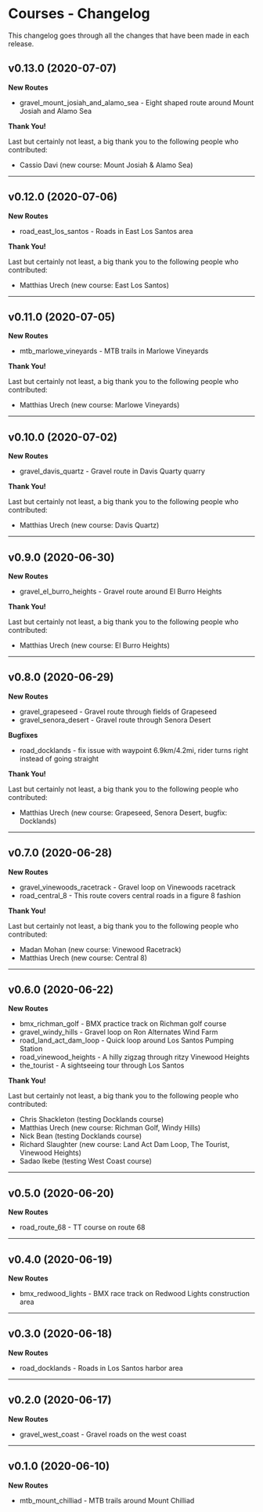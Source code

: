 # Courses - Changelog
This changelog goes through all the changes that have been made in each release.

## v0.13.0 (2020-07-07)

**New Routes**

* gravel_mount_josiah_and_alamo_sea - Eight shaped route around Mount Josiah and Alamo Sea
  
**Thank You!**

Last but certainly not least, a big thank you to the following people who contributed:

* Cassio Davi (new course: Mount Josiah & Alamo Sea)

---

## v0.12.0 (2020-07-06)

**New Routes**

* road_east_los_santos - Roads in East Los Santos area
  
**Thank You!**

Last but certainly not least, a big thank you to the following people who contributed:

* Matthias Urech (new course: East Los Santos)

---

## v0.11.0 (2020-07-05)

**New Routes**

* mtb_marlowe_vineyards - MTB trails in Marlowe Vineyards
  
**Thank You!**

Last but certainly not least, a big thank you to the following people who contributed:

* Matthias Urech (new course: Marlowe Vineyards)

---

## v0.10.0 (2020-07-02)

**New Routes**

* gravel_davis_quartz - Gravel route in Davis Quarty quarry

**Thank You!**

Last but certainly not least, a big thank you to the following people who contributed:

* Matthias Urech (new course: Davis Quartz)

---

## v0.9.0 (2020-06-30)

**New Routes**

* gravel_el_burro_heights - Gravel route around El Burro Heights

**Thank You!**

Last but certainly not least, a big thank you to the following people who contributed:

* Matthias Urech (new course: El Burro Heights)

---

## v0.8.0 (2020-06-29)

**New Routes**

* gravel_grapeseed - Gravel route through fields of Grapeseed
* gravel_senora_desert - Gravel route through Senora Desert

**Bugfixes**

* road_docklands - fix issue with waypoint 6.9km/4.2mi, rider turns right instead of going straight

**Thank You!**

Last but certainly not least, a big thank you to the following people who contributed:

* Matthias Urech (new course: Grapeseed, Senora Desert, bugfix: Docklands)

---

## v0.7.0 (2020-06-28)

**New Routes**

* gravel_vinewoods_racetrack - Gravel loop on Vinewoods racetrack
* road_central_8 - This route covers central roads in a figure 8 fashion

**Thank You!**

Last but certainly not least, a big thank you to the following people who contributed:

* Madan Mohan (new course: Vinewood Racetrack)
* Matthias Urech (new course: Central 8)

---

## v0.6.0 (2020-06-22)

**New Routes**

* bmx_richman_golf - BMX practice track on Richman golf course
* gravel_windy_hills - Gravel loop on Ron Alternates Wind Farm
* road_land_act_dam_loop - Quick loop around Los Santos Pumping Station
* road_vinewood_heights - A hilly zigzag through ritzy Vinewood Heights
* the_tourist - A sightseeing tour through Los Santos

**Thank You!**

Last but certainly not least, a big thank you to the following people who contributed:

* Chris Shackleton (testing Docklands course)
* Matthias Urech (new course: Richman Golf, Windy Hills)
* Nick Bean (testing Docklands course)
* Richard Slaughter​ (new course: Land Act Dam Loop, The Tourist, Vinewood Heights)
* Sadao Ikebe (testing West Coast course)

---

## v0.5.0 (2020-06-20)

**New Routes**

* road_route_68 - TT course on route 68

---

## v0.4.0 (2020-06-19)

**New Routes**

* bmx_redwood_lights - BMX race track on Redwood Lights construction area

---

## v0.3.0 (2020-06-18)

**New Routes**

* road_docklands - Roads in Los Santos harbor area

---

## v0.2.0 (2020-06-17)

**New Routes**

* gravel_west_coast - Gravel roads on the west coast

---

## v0.1.0 (2020-06-10)

**New Routes**

* mtb_mount_chilliad - MTB trails around Mount Chilliad